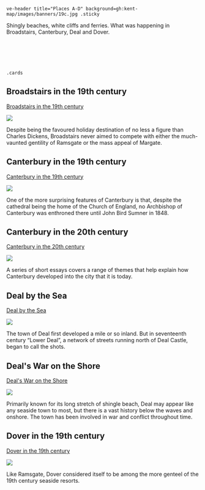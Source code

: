 `ve-header title="Places A-D" background=gh:kent-map/images/banners/19c.jpg .sticky`

Shingly beaches, white cliffs and ferries. What was happening in Broadstairs, Canterbury, Deal and Dover.

# &nbsp; 
`.cards`

## Broadstairs in the 19th century

[Broadstairs in the 19th century](/dickens/broadstairs-19th-century/)

![](https://raw.githubusercontent.com/kent-map/images/main/thumbnails/placesad_Broadstairs_in_the_19th_century.jpg)

Despite being the favoured holiday destination of no less a figure than Charles Dickens, Broadstairs never aimed to compete with either the much-vaunted gentility of Ramsgate or the mass appeal of Margate.

## Canterbury in the 19th century

[Canterbury in the 19th century](/19c/19c-canterbury/)

![](https://raw.githubusercontent.com/kent-map/images/main/thumbnails/placesad_Canterbury_in_the_19th_century.jpg)

One of the more surprising features of Canterbury is that, despite the cathedral being the home of the Church of England, no Archbishop of Canterbury was enthroned there until John Bird Sumner in 1848. 

## Canterbury in the 20th century

[Canterbury in the 20th century](/canterbury/20c-canterbury-home/)

![](https://raw.githubusercontent.com/kent-map/images/main/thumbnails/placesad_Canterbury_in_the_20th_century.jpg)

A series of short essays covers a range of themes that help explain how Canterbury developed into the city that it is today.

## Deal by the Sea

[Deal by the Sea](/seascape/deal/)

![](https://raw.githubusercontent.com/kent-map/images/main/thumbnails/seascape_Deal_by_the_sea.jpg)

The town of Deal first developed a mile or so inland. But in seventeenth century “Lower Deal”, a network of streets running north of Deal Castle, began to call the shots.

## Deal's War on the Shore

[Deal's War on the Shore](/placesad/deal-war)

![](https://raw.githubusercontent.com/kent-map/images/main/thumbnails/seascapes1.jpg)

Primarily known for its long stretch of shingle beach, Deal may appear like any seaside town to most, but there is a vast history below the waves and onshore. The town has been involved in war and conflict throughout time.

## Dover in the 19th century

[Dover in the 19th century](/19c/19c-dover/)

![](https://raw.githubusercontent.com/kent-map/images/main/thumbnails/wartime_Secret_Wartime_Tunnels.jpg)

Like Ramsgate, Dover considered itself to be among the more genteel of the 19th century seaside resorts. 

